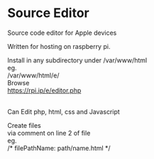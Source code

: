 # Source Editor
Source code editor for Apple devices

Written for hosting on raspberry pi.

Install in any subdirectory under
/var/www/html<br>
eg.<br>
/var/www/html/e/<br>
Browse <br>
https://rpi.ip/e/editor.php<br><br>

Can Edit php, html, css and Javascript <br>

Create files <br>
via comment on line 2 of file <br>
eg. <br>
/* filePathName: path/name.html */
